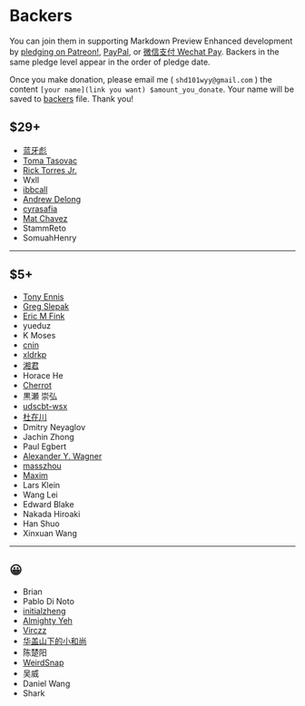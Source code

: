 # Backers

You can join them in supporting Markdown Preview Enhanced development by [pledging on Patreon!](https://www.patreon.com/shd101wyy), [PayPal](paypal.md), or [微信支付 Wechat Pay](wechat.md). Backers in the same pledge level appear in the order of pledge date.

Once you make donation, please email me ( `shd101wyy@gmail.com` ) the content `[your name](link you want) $amount_you_donate`. Your name will be saved to [backers](backers.md) file. Thank you!

## \$29+

- [蓝牙彪](https://www.zhihu.com/people/bluetoothbiao/answers)
- [Toma Tasovac](https://twitter.com/ttasovac)
- [Rick Torres Jr.](https://twitter.com/Rick_Torres_Jr)
- Wxll
- [ibbcall](https://github.com/ibbcall)
- [Andrew Delong](https://github.com/andrewdelong)
- [cyrasafia](https://github.com/cyrasafia)
- [Mat Chavez](https://matchavez.com)
- StammReto
- SomuahHenry

---

## \$5+

- [Tony Ennis](https://twitter.com/tonyennis)
- [Greg Slepak](https://twitter.com/taoeffect)
- [Eric M Fink](https://github.com/LuckyJimJD)
- yueduz
- K Moses
- [cnin](https://github.com/cnin)
- [xldrkp](axel-duerkop.de/blog)
- [湘君](https://www.sierxue.me/)
- Horace He
- [Cherrot](https://cherrot.com/)
- 黒瀬 崇弘
- [udscbt-wsx](https://github.com/udscbt-wsx)
- [杜在川](https://www.zhihu.com/people/duzaichuan/activities)
- Dmitry Neyaglov
- Jachin Zhong
- Paul Egbert
- [Alexander Y. Wagner](https://www2.ccs.tsukuba.ac.jp/Astro/Members/ayw/)
- [masszhou](https://github.com/masszhou)
- [Maxim](https://github.com/maxim-ge)
- Lars Klein
- Wang Lei
- Edward Blake
- Nakada Hiroaki
- Han Shuo
- Xinxuan Wang

---

## 😀

- Brian
- Pablo Di Noto
- [initialzheng](https://github.com/initialzheng)
- [Almighty Yeh](https://www.linkedin.com/in/almighty-yeh-765a7274)
- [Virczz](https://github.com/Virczz)
- [华盖山下的小和尚](https://www.kssm.ltd/)
- 陈楚阳
- [WeirdSnap](https://github.com/weirdsnap)
- 吴威
- Daniel Wang
- Shark
